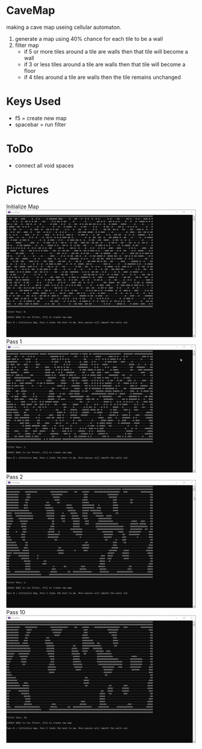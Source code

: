 # CaveMap

making a cave map useing cellular automaton.

1. generate a map using 40% chance for each tile to be a wall
2. filter map
   * if 5 or more tiles around a tile are walls then that tile will become a wall
   * if 3 or less tiles around a tile are walls then that tile will become a floor
   * if 4 tiles around a tile are walls then the tile remains unchanged

# Keys Used
* f5 = create new map
* spacebar = run filter

# ToDo
* connect all void spaces

# Pictures
Initialize Map
![map1](/ReadMe/map1.png)
Pass 1
![map2](/ReadMe/map2.png)
Pass 2
![map3](/ReadMe/map3.png)
Pass 10
![map4](/ReadMe/map4.png)
